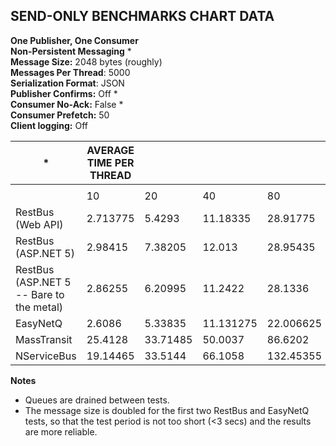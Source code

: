 ## SEND-ONLY BENCHMARKS CHART DATA ##

**One Publisher, One Consumer**  
**Non-Persistent Messaging** *  
**Message Size:** 2048 bytes (roughly)  
**Messages Per Thread**: 5000  
**Serialization Format**: JSON  
**Publisher Confirms:** Off *  
**Consumer No-Ack:** False *  
**Consumer Prefetch:** 50   
**Client logging:** Off



| *                                        | AVERAGE TIME PER THREAD |          |           |           |   | THROUGHPUT (Messages Per Second) |          |          |          |   | THROUGHPUT (KB Per Second) |          |          |          |
|------------------------------------------|-------------------------|----------|-----------|-----------|---|----------------------------------|----------|----------|----------|---|----------------------------|----------|----------|----------|
|                                          |                         |          |           |           |   |                                  |          |          |          |   |                            |          |          |          |
|                                          | 10                      | 20       | 40        | 80        |   | 10                               | 20       | 40       | 80       |   | 10                         | 20       | 40       | 80       |
| RestBus (Web API)                        | 2.713775                | 5.4293   | 11.18335  | 28.91775  |   | 18424.52                         | 18418.58 | 17883.73 | 13832.33 |   | 36849.04                   | 36837.16 | 35767.46 | 27664.67 |
| RestBus (ASP.NET 5)                      | 2.98415                 | 7.38205  | 12.013    | 28.95435  |   | 16755.19                         | 13546.37 | 16648.63 | 13814.85 |   | 33510.38                   | 27092.75 | 33297.26 | 27629.7  |
| RestBus (ASP.NET 5 -- Bare to the metal) | 2.86255                 | 6.20995  | 11.2422   | 28.1336   |   | 17466.94                         | 16103.19 | 17790.11 | 14217.87 |   | 34933.89                   | 32206.38 | 35580.22 | 28435.75 |
| EasyNetQ                                 | 2.6086                  | 5.33835  | 11.131275 | 22.006625 |   | 19167.37                         | 18732.38 | 17967.39 | 18176.34 |   | 38334.74                   | 37464.76 | 35934.79 | 36352.69 |
| MassTransit                              | 25.4128                 | 33.71485 | 50.0037   | 86.6202   |   | 1967.51                          | 2966.05  | 3999.7   | 4617.86  |   | 3935.02                    | 5932.1   | 7999.41  | 9235.72  |
| NServiceBus                              | 19.14465                | 33.5144  | 66.1058   | 132.45355 |   | 2611.7                           | 2983.79  | 3025.45  | 3019.93  |   | 5223.39                    | 5967.58  | 6050.91  | 6039.85  |    



**Notes**  
- Queues are drained between tests.  
- The message size is doubled for the first two RestBus and EasyNetQ tests, so that the test period is not too short (<3 secs) and the results are more reliable.